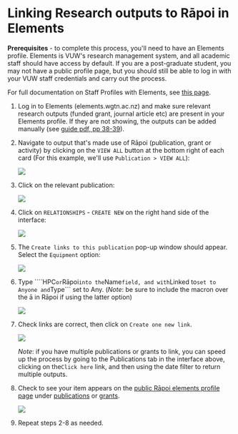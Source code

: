 # Linking Research outputs to Rāpoi in Elements

**Prerequisites** - to complete this process, you'll need to have an Elements profile. Elements is VUW's research management system, and all academic staff should have access by default. If you are a post-graduate student, you may not have a public profile page, but you should still be able to log in with your VUW staff credentials and carry out the process.

For full documentation on Staff Profiles with Elements, see [this page](https://intranet.wgtn.ac.nz/staff/research/using-elements/guide-staff-profiles.pdf).

1. Log in to Elements (elements.wgtn.ac.nz) and make sure relevant research outputs (funded grant, journal article etc) are present in your Elements profile. If they are not showing, the outputs can be added manually (see [guide pdf, pp 38-39](https://intranet.wgtn.ac.nz/staff/research/using-elements/guide-staff-profiles.pdf)).

1. Navigate to output that's made use of Rāpoi (publication, grant or activity) by clicking on the ```VIEW ALL``` button at the bottom right of each card (For this example, we'll use ```Publication > VIEW ALL```):

    ![](https://mattsresbazsite.netlify.app/post/rapoi_elements/images/Rapoi_Elements_1.png)

1. Click on the relevant publication:

    ![](https://mattsresbazsite.netlify.app/post/rapoi_elements/images/Rapoi_Elements_2.png)

1. Click on ```RELATIONSHIPS``` - ```CREATE NEW``` on the right hand side of the interface:

    ![](https://mattsresbazsite.netlify.app/post/rapoi_elements/images/Rapoi_Elements_3.png)

1. The ```Create links to this publication``` pop-up window should appear. Select the ```Equipment``` option: 

    ![](https://mattsresbazsite.netlify.app/post/rapoi_elements/images/Rapoi_Elements_4.png)

1. Type ````HPC``` or ```Rāpoi``` into the ```Name``` field, and with ```Linked to``` set to Anyone and ```Type``` set to Any. (*Note*: be sure to include the macron over the ā in Rāpoi if using the latter option) 

    ![](https://mattsresbazsite.netlify.app/post/rapoi_elements/images/Rapoi_Elements_5.png)

1. Check links are correct, then click on ```Create one new link```. 

    ![](https://mattsresbazsite.netlify.app/post/rapoi_elements/images/Rapoi_Elements_6.png)

   *Note*: if you have multiple publications or grants to link, you can speed up the process by going to the Publications tab in the interface above, clicking on the```Click here``` link, and then using the date filter to return multiple outputs.


1. Check to see your item appears on the [public Rāpoi elements profile page](https://people.wgtn.ac.nz/equipment/412229) under [publications](https://people.wgtn.ac.nz/equipment/412229/publications) or [grants](https://people.wgtn.ac.nz/equipment/412229/grants).

    ![](https://mattsresbazsite.netlify.app/post/rapoi_elements/images/Rapoi_Elements_7.png)

1. Repeat steps 2-8 as needed.
